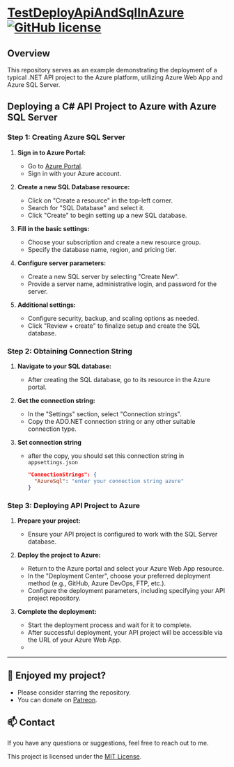 # [TestDeployApiAndSqlInAzure](https://github.com/a-sharifov/DotNET.AlgorithmsAndDataStructures) [![GitHub license](https://img.shields.io/badge/license-MIT-blue.svg)](https://github.com/a-sharifov/DeployApiAndSqlInAzure/blob/master/LICENSE.txt)

## Overview

This repository serves as an example demonstrating the deployment of a typical .NET API project to the Azure platform, utilizing Azure Web App and Azure SQL Server.

## Deploying a C# API Project to Azure with Azure SQL Server

### Step 1: Creating Azure SQL Server

1. **Sign in to Azure Portal:**
   - Go to [Azure Portal](https://portal.azure.com/).
   - Sign in with your Azure account.

2. **Create a new SQL Database resource:**
   - Click on "Create a resource" in the top-left corner.
   - Search for "SQL Database" and select it.
   - Click "Create" to begin setting up a new SQL database.

3. **Fill in the basic settings:**
   - Choose your subscription and create a new resource group.
   - Specify the database name, region, and pricing tier.

4. **Configure server parameters:**
   - Create a new SQL server by selecting "Create New".
   - Provide a server name, administrative login, and password for the server.

5. **Additional settings:**
   - Configure security, backup, and scaling options as needed.
   - Click "Review + create" to finalize setup and create the SQL database.

### Step 2: Obtaining Connection String

1. **Navigate to your SQL database:**
   - After creating the SQL database, go to its resource in the Azure portal.

2. **Get the connection string:**
   - In the "Settings" section, select "Connection strings".
   - Copy the ADO.NET connection string or any other suitable connection type.

3. **Set connection string**
   - after the copy, you should set this connection string in `appsettings.json`
     ```json
     "ConnectionStrings": {
       "AzureSql": "enter your connection string azure"
     }
     ```

### Step 3: Deploying API Project to Azure

1. **Prepare your project:**
   - Ensure your API project is configured to work with the SQL Server database.

2. **Deploy the project to Azure:**
   - Return to the Azure portal and select your Azure Web App resource.
   - In the "Deployment Center", choose your preferred deployment method (e.g., GitHub, Azure DevOps, FTP, etc.).
   - Configure the deployment parameters, including specifying your API project repository.

3. **Complete the deployment:**
   - Start the deployment process and wait for it to complete.
   - After successful deployment, your API project will be accessible via the URL of your Azure Web App.
   - 
---

## 🌟 Enjoyed my project?

- Please consider starring the repository.
- You can donate on [Patreon](https://www.patreon.com/a_sharifov).

## 📫 Contact

If you have any questions or suggestions, feel free to reach out to me.

This project is licensed under the [MIT License](LICENSE).
